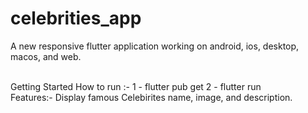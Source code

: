 # celebrities_app

A new responsive flutter application working on android, ios, desktop, macos, and web.

<br>
Getting Started
How to run :-
1 - flutter pub get 
2 - flutter run

<br>
Features:-
Display famous Celebirites name, image, and description.

